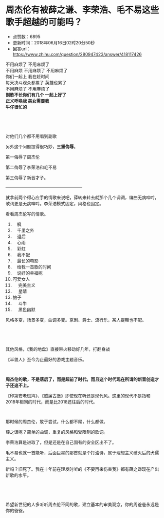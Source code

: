 # 周杰伦有被薛之谦、李荣浩、毛不易这些歌手超越的可能吗？
- 点赞数：6895
- 更新时间：2018年06月16日02时20分50秒
- 回答url：https://www.zhihu.com/question/280947423/answer/418117426
<body>
 <p data-pid="muFKNDUp">不用麻烦了 不用麻烦了<br>
  不用麻烦 不用麻烦了 不用麻烦了<br>
  你们一起上 我在赶时间<br>
  每天决斗观众都累了 英雄也累了<br>
  不用麻烦了 不用麻烦了<br><b>副歌不长你们有几个 一起上好了</b><br><b>正义呼唤我 美女需要我</b><br><b>牛仔很忙的</b></p>
 <p class="ztext-empty-paragraph"><br></p>
 <p class="ztext-empty-paragraph"><br></p>
 <p data-pid="2m_irELG">对他们几个都不用唱到副歌</p>
 <p data-pid="8emeu2Vm">另外这个问题提得很巧妙，<b>三重侮辱</b>。</p>
 <p data-pid="8UuPmnT8">第一侮辱了周杰伦</p>
 <p data-pid="LrZlAk2y">第二侮辱了李荣浩和毛不易</p>
 <p data-pid="xsLdwtRG">第三侮辱了新晋才子。</p>
 <p data-pid="3uExE8s5">——————————————————</p>
 <p data-pid="HLGD-4X_">就拿前两个得心应手的情歌来说吧，薛转来转去就那个几个调调，编曲无病呻吟，歌词更是无病呻吟。李荣浩模式固定，风格也固定。</p>
 <p data-pid="JhW6-eKC">看看周杰伦写的情歌。</p>
 <ol>
  <li data-pid="d1yY1W9H">　枫</li>
  <li data-pid="fpL3kAhd">　千里之外</li>
  <li data-pid="VudSN2Kl">　退后</li>
  <li data-pid="VqsFPDfV">　心雨</li>
  <li data-pid="H33E_uMA">　彩虹</li>
  <li data-pid="nPlNjCG_">　我不配</li>
  <li data-pid="7_KLQcS-">　最长的电影</li>
  <li data-pid="vUW8wdlO">　给我一首歌的时间</li>
  <li data-pid="v5gqCFuP">　说好的幸福呢</li>
  <li data-pid="-QVBWyjZ">可爱女人</li>
  <li data-pid="2FDqpg7P">　 完美主义</li>
  <li data-pid="FpJq45GJ">　 星晴</li>
  <li data-pid="KYfKYcQ5">娘子</li>
  <li data-pid="SxK7V3fE">　 斗牛</li>
  <li data-pid="WYOdD5F7">　 黑色幽默</li>
 </ol>
 <p data-pid="WrseSlDQ">风格多变，场景多变，曲调多变。京剧、爵士、流行乐，某人提鞋也不配。</p>
 <p class="ztext-empty-paragraph"><br></p>
 <p class="ztext-empty-paragraph"><br></p>
 <p data-pid="sT1dUReG">其他风格，《我的地盘》直接带火移动好几年，打翻身战</p>
 <p data-pid="pRzsG6cA">《半兽人》至今为止最好的游戏主题音乐。</p>
 <p class="ztext-empty-paragraph"><br></p>
 <p data-pid="Wb_sEOWN"><b>周杰伦的歌，不是落后了，而是超前了时代，而且这个时代现在所谓的新晋创造才子还追不上。</b></p>
 <p data-pid="4_Lt6n6F">《印第安老斑鸠》、《威廉古堡》即使现在听还是现代风。这里的现代不是指和2018年相同的时代，而是比2018还往后的时代。</p>
 <p class="ztext-empty-paragraph"><br></p>
 <p data-pid="3miFf5Yu">那时候的周杰伦，敢于尝试，什么都不屌，什么都做。</p>
 <p data-pid="AMkeBZty">薛之谦呢？简单的曲调，重复的风格和受限制的歌词。</p>
 <p data-pid="HGHLBDWJ">李荣浩算是进取了，但是还是在自己固有的安全区出不了。</p>
 <p data-pid="whYWb2oc">毛不易也就一首能听，后面巨星的那首就是个打油诗，属于理想主义破灭后的犬儒主义。</p>
 <p data-pid="Q2ulzGGg">新吗？旧死了。我在十年前在理发时听的《不要再来伤害我》都有薛之谦现在产出新歌的水平。</p>
 <p class="ztext-empty-paragraph"><br></p>
 <p class="ztext-empty-paragraph"><br></p>
 <p data-pid="XVkgvEVr">希望新世纪的人多听听周杰伦不同的歌，建立基本的审美观念，你的周爸爸永远是你的爸爸。</p>
</body>